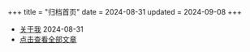 +++
title = "归档首页"
date = 2024-08-31
updated = 2024-09-08
+++

- [关于我](/archives/aboutme/)          2024-08-31
- [点击查看全部文章](/archives/archives-all/)
<!-- - [黑神话悟空相关](/wandering/02blackmythwukong/)
- [藤本树相关](/wandering/03tatsukifujimoto/)
- [进击的巨人相关](/wandering/04attackontitan/)
